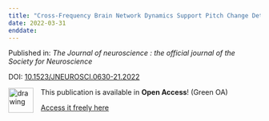 ```yaml
---
title: "Cross-Frequency Brain Network Dynamics Support Pitch Change Detection."
date: 2022-03-31
enddate:
---
```


Published in: *The Journal of neuroscience : the official journal of the Society for Neuroscience*

DOI: [10.1523/JNEUROSCI.0630-21.2022](https://doi.org/10.1523/JNEUROSCI.0630-21.2022)

<img src="https://upload.wikimedia.org/wikipedia/commons/thumb/9/90/Open_Access_logo_PLoS_white_green.svg/576px-Open_Access_logo_PLoS_white_green.svg.png" alt="drawing" width="50" align="left"/> &nbsp;&nbsp;&nbsp;This publication is available in **Open Access**! (Green OA)

&nbsp;&nbsp;&nbsp;<a href="https://escholarship.mcgill.ca/downloads/9k41zk50k" download>Access it freely here</a>

